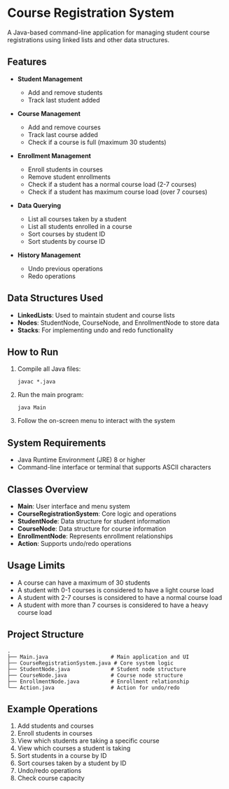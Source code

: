 # Course Registration System

A Java-based command-line application for managing student course registrations using linked lists and other data structures.

## Features

- **Student Management**

  - Add and remove students
  - Track last student added

- **Course Management**

  - Add and remove courses
  - Track last course added
  - Check if a course is full (maximum 30 students)

- **Enrollment Management**

  - Enroll students in courses
  - Remove student enrollments
  - Check if a student has a normal course load (2-7 courses)
  - Check if a student has maximum course load (over 7 courses)

- **Data Querying**

  - List all courses taken by a student
  - List all students enrolled in a course
  - Sort courses by student ID
  - Sort students by course ID

- **History Management**
  - Undo previous operations
  - Redo operations

## Data Structures Used

- **LinkedLists**: Used to maintain student and course lists
- **Nodes**: StudentNode, CourseNode, and EnrollmentNode to store data
- **Stacks**: For implementing undo and redo functionality

## How to Run

1. Compile all Java files:

   ```
   javac *.java
   ```

2. Run the main program:

   ```
   java Main
   ```

3. Follow the on-screen menu to interact with the system

## System Requirements

- Java Runtime Environment (JRE) 8 or higher
- Command-line interface or terminal that supports ASCII characters

## Classes Overview

- **Main**: User interface and menu system
- **CourseRegistrationSystem**: Core logic and operations
- **StudentNode**: Data structure for student information
- **CourseNode**: Data structure for course information
- **EnrollmentNode**: Represents enrollment relationships
- **Action**: Supports undo/redo operations

## Usage Limits

- A course can have a maximum of 30 students
- A student with 0-1 courses is considered to have a light course load
- A student with 2-7 courses is considered to have a normal course load
- A student with more than 7 courses is considered to have a heavy course load

## Project Structure

```
.
├── Main.java                    # Main application and UI
├── CourseRegistrationSystem.java # Core system logic
├── StudentNode.java             # Student node structure
├── CourseNode.java              # Course node structure
├── EnrollmentNode.java          # Enrollment relationship
└── Action.java                  # Action for undo/redo
```

## Example Operations

1. Add students and courses
2. Enroll students in courses
3. View which students are taking a specific course
4. View which courses a student is taking
5. Sort students in a course by ID
6. Sort courses taken by a student by ID
7. Undo/redo operations
8. Check course capacity
